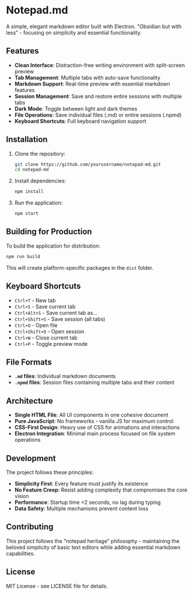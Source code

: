# Notepad.md

A simple, elegant markdown editor built with Electron. "Obsidian but with less" - focusing on simplicity and essential functionality.

## Features

- **Clean Interface**: Distraction-free writing environment with split-screen preview
- **Tab Management**: Multiple tabs with auto-save functionality
- **Markdown Support**: Real-time preview with essential markdown features
- **Session Management**: Save and restore entire sessions with multiple tabs
- **Dark Mode**: Toggle between light and dark themes
- **File Operations**: Save individual files (.md) or entire sessions (.npmd)
- **Keyboard Shortcuts**: Full keyboard navigation support

## Installation

1. Clone the repository:
   ```bash
   git clone https://github.com/yourusername/notepad-md.git
   cd notepad-md
   ```

2. Install dependencies:
   ```bash
   npm install
   ```

3. Run the application:
   ```bash
   npm start
   ```

## Building for Production

To build the application for distribution:

```bash
npm run build
```

This will create platform-specific packages in the `dist` folder.

## Keyboard Shortcuts

- `Ctrl+T` - New tab
- `Ctrl+S` - Save current tab
- `Ctrl+Alt+S` - Save current tab as...
- `Ctrl+Shift+S` - Save session (all tabs)
- `Ctrl+O` - Open file
- `Ctrl+Shift+O` - Open session
- `Ctrl+W` - Close current tab
- `Ctrl+P` - Toggle preview mode

## File Formats

- **`.md` files**: Individual markdown documents
- **`.npmd` files**: Session files containing multiple tabs and their content

## Architecture

- **Single HTML File**: All UI components in one cohesive document
- **Pure JavaScript**: No frameworks - vanilla JS for maximum control
- **CSS-First Design**: Heavy use of CSS for animations and interactions
- **Electron Integration**: Minimal main process focused on file system operations

## Development

The project follows these principles:
- **Simplicity First**: Every feature must justify its existence
- **No Feature Creep**: Resist adding complexity that compromises the core vision
- **Performance**: Startup time <2 seconds, no lag during typing
- **Data Safety**: Multiple mechanisms prevent content loss

## Contributing

This project follows the "notepad heritage" philosophy - maintaining the beloved simplicity of basic text editors while adding essential markdown capabilities.

## License

MIT License - see LICENSE file for details. 